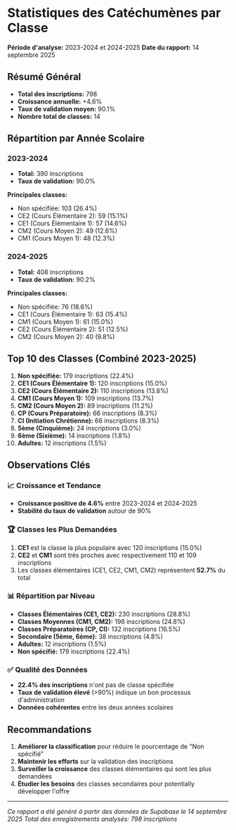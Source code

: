 # Statistiques des Catéchumènes par Classe

**Période d'analyse:** 2023-2024 et 2024-2025
**Date du rapport:** 14 septembre 2025

## Résumé Général

- **Total des inscriptions:** 798
- **Croissance annuelle:** +4.6%
- **Taux de validation moyen:** 90.1%
- **Nombre total de classes:** 14

## Répartition par Année Scolaire

### 2023-2024
- **Total:** 390 inscriptions
- **Taux de validation:** 90.0%

**Principales classes:**
- Non spécifiée: 103 (26.4%)
- CE2 (Cours Élémentaire 2): 59 (15.1%)
- CE1 (Cours Élémentaire 1): 57 (14.6%)
- CM2 (Cours Moyen 2): 49 (12.6%)
- CM1 (Cours Moyen 1): 48 (12.3%)

### 2024-2025
- **Total:** 408 inscriptions
- **Taux de validation:** 90.2%

**Principales classes:**
- Non spécifiée: 76 (18.6%)
- CE1 (Cours Élémentaire 1): 63 (15.4%)
- CM1 (Cours Moyen 1): 61 (15.0%)
- CE2 (Cours Élémentaire 2): 51 (12.5%)
- CM2 (Cours Moyen 2): 40 (9.8%)

## Top 10 des Classes (Combiné 2023-2025)

1. **Non spécifiée:** 179 inscriptions (22.4%)
2. **CE1 (Cours Élémentaire 1):** 120 inscriptions (15.0%)
3. **CE2 (Cours Élémentaire 2):** 110 inscriptions (13.8%)
4. **CM1 (Cours Moyen 1):** 109 inscriptions (13.7%)
5. **CM2 (Cours Moyen 2):** 89 inscriptions (11.2%)
6. **CP (Cours Préparatoire):** 66 inscriptions (8.3%)
7. **CI (Initiation Chrétienne):** 66 inscriptions (8.3%)
8. **5ème (Cinquième):** 24 inscriptions (3.0%)
9. **6ème (Sixième):** 14 inscriptions (1.8%)
10. **Adultes:** 12 inscriptions (1.5%)

## Observations Clés

### 📈 Croissance et Tendance
- **Croissance positive de 4.6%** entre 2023-2024 et 2024-2025
- **Stabilité du taux de validation** autour de 90%

### 🏆 Classes les Plus Demandées
1. **CE1** est la classe la plus populaire avec 120 inscriptions (15.0%)
2. **CE2** et **CM1** sont très proches avec respectivement 110 et 109 inscriptions
3. Les classes élémentaires (CE1, CE2, CM1, CM2) représentent **52.7%** du total

### 📊 Répartition par Niveau
- **Classes Élémentaires (CE1, CE2):** 230 inscriptions (28.8%)
- **Classes Moyennes (CM1, CM2):** 198 inscriptions (24.8%)
- **Classes Préparatoires (CP, CI):** 132 inscriptions (16.5%)
- **Secondaire (5ème, 6ème):** 38 inscriptions (4.8%)
- **Adultes:** 12 inscriptions (1.5%)
- **Non spécifié:** 179 inscriptions (22.4%)

### ✅ Qualité des Données
- **22.4% des inscriptions** n'ont pas de classe spécifiée
- **Taux de validation élevé** (>90%) indique un bon processus d'administration
- **Données cohérentes** entre les deux années scolaires

## Recommandations

1. **Améliorer la classification** pour réduire le pourcentage de "Non spécifié"
2. **Maintenir les efforts** sur la validation des inscriptions
3. **Surveiller la croissance** des classes élémentaires qui sont les plus demandées
4. **Étudier les besoins** des classes secondaires pour potentially développer l'offre

---

*Ce rapport a été généré à partir des données de Supabase le 14 septembre 2025*
*Total des enregistrements analysés: 798 inscriptions*